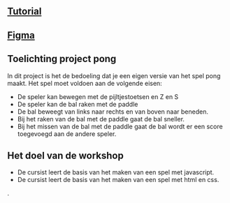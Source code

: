 ## [Tutorial](https://pgmgent-atwork2.github.io/project-1-workshop-start-to-code-jonathan-maxim/)
## [Figma](https://www.figma.com/board/NvkMh5FoeWSleDGfwErWA2/tutorial?node-id=0-1&t=2o4YunJ754N8Tij8-1)
## Toelichting project pong
In dit project is het de bedoeling dat je een eigen versie van het spel pong maakt. Het spel moet voldoen aan de volgende eisen:
- De speler kan bewegen met de pijltjestoetsen en Z en S
- De speler kan de bal raken met de paddle
- De bal beweegt van links naar rechts en van boven naar beneden.
- Bij het raken van de bal met de paddle gaat de bal sneller.
- Bij het missen van de bal met de paddle gaat de bal wordt er een score toegevoegd aan de andere speler.

## Het doel van de workshop
- De cursist leert de basis van het maken van een spel met javascript.
- De cursist leert de basis van het maken van een spel met html en css.


.